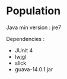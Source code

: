 Population
==========
Java min version :
  jre7

Dependencies :
  - JUnit 4
  - lwjgl
  - slick
  - guava-14.0.1.jar

